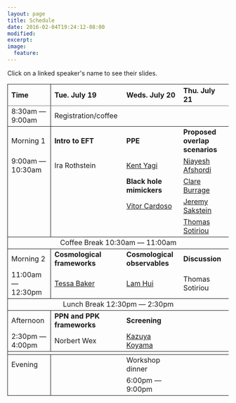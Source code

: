 ```yaml
---
layout: page
title: Schedule
date: 2016-02-04T19:24:12-08:00
modified:
excerpt:
image:
  feature:
---
```


Click on a linked speaker's name to see their slides.

<table rules="groups">
  <colgroup>
    <col span="1">
  </colgroup>
  <thead>
    <tr>
      <th style="text-align: left">Time</th>
      <th style="text-align: left">Tue. July 19</th>
      <th style="text-align: left">Weds. July 20</th>
      <th style="text-align: left">Thu. July 21</th>
    </tr>
  </thead>
  <tbody>
    <tr>
      <td style="text-align: left">8:30am — 9:00am</td>
      <td style="text-align: left">Registration/coffee</td>
      <td style="text-align: left"></td>
      <td style="text-align: left"></td>
    </tr>
  </tbody>
  <tbody>
    <tr>
      <td style="text-align: left">Morning 1</td>
      <td style="text-align: left"><strong>Intro to EFT</strong></td>
      <td style="text-align: left"><strong>PPE</strong></td>
      <td style="text-align: left"><strong>Proposed overlap scenarios</strong></td>
    </tr>
    <tr>
      <td style="text-align: left"> 9:00am — 10:30am </td>
      <td style="text-align: left">Ira Rothstein</td>
      <td style="text-align: left"><a href="{{ site.url }}/files/Yagi.pdf">Kent Yagi</a></td>
      <td style="text-align: left"><a href="{{ site.url }}/files/Afshordi.pdf">Niayesh Afshordi</a></td>
    </tr>
    <tr>
      <td style="text-align: left"> </td>
      <td style="text-align: left"> </td>
      <td style="text-align: left"><strong>Black hole mimickers</strong></td>
      <td style="text-align: left"><a href="{{ site.url }}/files/Burrage.pdf">Clare Burrage</a></td>
    </tr>
    <tr>
      <td style="text-align: left"> </td>
      <td style="text-align: left"> </td>
      <td style="text-align: left"><a href="{{ site.url }}/files/Cardoso.pdf">Vitor Cardoso</a></td>
      <td style="text-align: left"><a href="{{ site.url }}/files/Sakstein.pdf">Jeremy Sakstein</a></td>
    </tr>
    <tr>
      <td style="text-align: left"> </td>
      <td style="text-align: left"> </td>
      <td style="text-align: left"> </td>
      <td style="text-align: left"><a href="{{ site.url }}/files/Sotiriou.pdf">Thomas Sotiriou</a></td>
    </tr>
  </tbody>
  <tbody>
    <tr>
      <td style="text-align: center" colspan="4">Coffee Break 10:30am — 11:00am </td>
    </tr>
  </tbody>
  <tbody>
    <tr>
      <td style="text-align: left">Morning 2</td>
      <td style="text-align: left"><strong>Cosmological frameworks</strong></td>
      <td style="text-align: left"><strong>Cosmological observables</strong></td>
      <td style="text-align: left"><strong>Discussion</strong></td>
    </tr>
    <tr>
      <td style="text-align: left"> 11:00am — 12:30pm </td>
      <td style="text-align: left"><a href="{{ site.url }}/files/Baker.pdf">Tessa Baker</a></td>
      <td style="text-align: left"><a href="{{ site.url }}/files/Hui.pdf">Lam Hui</a></td>
      <td style="text-align: left">Thomas Sotiriou</td>
    </tr>
  </tbody>
  <tbody>
    <tr>
      <td style="text-align: center" colspan="4">Lunch Break 12:30pm — 2:30pm</td>
    </tr>
  </tbody>
  <tbody>
    <tr>
      <td style="text-align: left">Afternoon</td>
      <td style="text-align: left"><strong>PPN and PPK frameworks</strong></td>
      <td style="text-align: left"><strong>Screening</strong></td>
      <td style="text-align: left"> </td>
    </tr>
    <tr>
      <td style="text-align: left"> 2:30pm — 4:00pm </td>
      <td style="text-align: left">Norbert Wex</td>
      <td style="text-align: left"><a href="{{ site.url }}/files/Koyama.pdf">Kazuya Koyama</a></td>
      <td style="text-align: left"> </td>
    </tr>
  </tbody>
  <tbody>
    <tr>
      <td style="text-align: center" colspan="4"></td>
    </tr>
  </tbody>
  <tbody>
    <tr>
      <td style="text-align: left">Evening</td>
      <td style="text-align: left"></td>
      <td style="text-align: left">Workshop dinner</td>
      <td style="text-align: left"> </td>
    </tr>
    <tr>
      <td style="text-align: left"> </td>
      <td style="text-align: left"></td>
      <td style="text-align: left"> 6:00pm — 9:00pm </td>
      <td style="text-align: left"> </td>
    </tr>
  </tbody>
</table>
